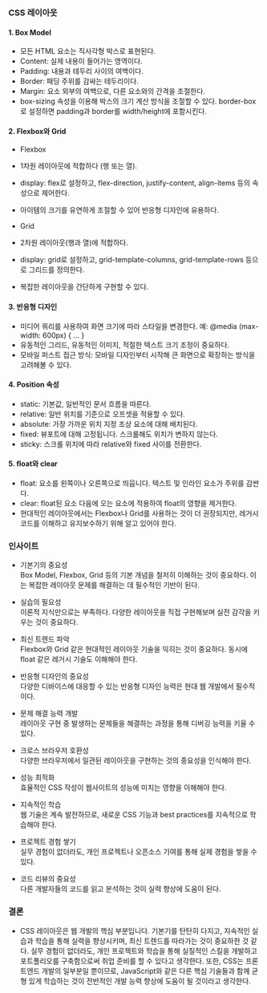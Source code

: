 ### CSS 레이아웃

#### 1. Box Model

- 모든 HTML 요소는 직사각형 박스로 표현된다.
- Content: 실제 내용이 들어가는 영역이다.
- Padding: 내용과 테두리 사이의 여백이다.
- Border: 패딩 주위를 감싸는 테두리이다.
- Margin: 요소 외부의 여백으로, 다른 요소와의 간격을 조절한다.
- box-sizing 속성을 이용해 박스의 크기 계산 방식을 조절할 수 있다. border-box로 설정하면 padding과 border를 width/height에 포함시킨다.

#### 2. Flexbox와 Grid

- Flexbox

- 1차원 레이아웃에 적합하다 (행 또는 열).
- display: flex로 설정하고, flex-direction, justify-content, align-items 등의 속성으로 제어한다.
- 아이템의 크기를 유연하게 조절할 수 있어 반응형 디자인에 유용하다.

- Grid

- 2차원 레이아웃(행과 열)에 적합하다.
- display: grid로 설정하고, grid-template-columns, grid-template-rows 등으로 그리드를 정의한다.
- 복잡한 레이아웃을 간단하게 구현할 수 있다.

#### 3. 반응형 디자인

- 미디어 쿼리를 사용하여 화면 크기에 따라 스타일을 변경한다.
  예: @media (max-width: 600px) { ... }
- 유동적인 그리드, 유동적인 이미지, 적절한 텍스트 크기 조정이 중요하다.
- 모바일 퍼스트 접근 방식: 모바일 디자인부터 시작해 큰 화면으로 확장하는 방식을 고려해볼 수 있다.

#### 4. Position 속성

- static: 기본값, 일반적인 문서 흐름을 따른다.
- relative: 일반 위치를 기준으로 오프셋을 적용할 수 있다.
- absolute: 가장 가까운 위치 지정 조상 요소에 대해 배치된다.
- fixed: 뷰포트에 대해 고정됩니다. 스크롤해도 위치가 변하지 않는다.
- sticky: 스크롤 위치에 따라 relative와 fixed 사이를 전환한다.

#### 5. float와 clear

- float: 요소를 왼쪽이나 오른쪽으로 띄웁니다. 텍스트 및 인라인 요소가 주위를 감싼다.
- clear: float된 요소 다음에 오는 요소에 적용하여 float의 영향을 제거한다.
- 현대적인 레이아웃에서는 Flexbox나 Grid를 사용하는 것이 더 권장되지만, 레거시 코드를 이해하고 유지보수하기 위해 알고 있어야 한다.

### 인사이트

- 기본기의 중요성<br>
  Box Model, Flexbox, Grid 등의 기본 개념을 철저히 이해하는 것이 중요하다. 이는 복잡한 레이아웃 문제를 해결하는 데 필수적인 기반이 된다.

- 실습의 필요성<br>
  이론적 지식만으로는 부족하다. 다양한 레이아웃을 직접 구현해보며 실전 감각을 키우는 것이 중요하다.

- 최신 트렌드 파악<br>
  Flexbox와 Grid 같은 현대적인 레이아웃 기술을 익히는 것이 중요하다. 동시에 float 같은 레거시 기술도 이해해야 한다.

- 반응형 디자인의 중요성<br>
  다양한 디바이스에 대응할 수 있는 반응형 디자인 능력은 현대 웹 개발에서 필수적이다.

- 문제 해결 능력 개발<br>
  레이아웃 구현 중 발생하는 문제들을 해결하는 과정을 통해 디버깅 능력을 키울 수 있다.

- 크로스 브라우저 호환성<br>
  다양한 브라우저에서 일관된 레이아웃을 구현하는 것의 중요성을 인식해야 한다.

- 성능 최적화<br>
  효율적인 CSS 작성이 웹사이트의 성능에 미치는 영향을 이해해야 한다.

- 지속적인 학습<br>
  웹 기술은 계속 발전하므로, 새로운 CSS 기능과 best practices를 지속적으로 학습해야 한다.

- 프로젝트 경험 쌓기<br>
  실무 경험이 없더라도, 개인 프로젝트나 오픈소스 기여를 통해 실제 경험을 쌓을 수 있다.

- 코드 리뷰의 중요성<br>
  다른 개발자들의 코드를 읽고 분석하는 것이 실력 향상에 도움이 된다.

### 결론

- CSS 레이아웃은 웹 개발의 핵심 부분입니다. 기본기를 탄탄히 다지고, 지속적인 실습과 학습을 통해 실력을 향상시키며, 최신 트렌드를 따라가는 것이 중요하한 것 같다. 실무 경험이 없더라도, 개인 프로젝트와 학습을 통해 실질적인 스킬을 개발하고 포트폴리오를 구축함으로써 취업 준비를 할 수 있다고 생각한다. 또한, CSS는 프론트엔드 개발의 일부분일 뿐이므로, JavaScript와 같은 다른 핵심 기술들과 함께 균형 있게 학습하는 것이 전반적인 개발 능력 향상에 도움이 될 것이라고 생각한다.
